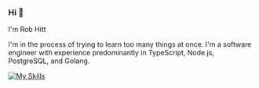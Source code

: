 ### Hi 👋
I'm Rob Hitt

I'm in the process of trying to learn too many things at once. I'm a software engineer with experience predominantly in TypeScript, Node.js, PostgreSQL, and Golang. 

[![My Skills](https://skillicons.dev/icons?i=js,nodejs,typescript,go,postgres,py,aws,docker,git,graphql,prisma,react,redis,bash)](https://skillicons.dev)




